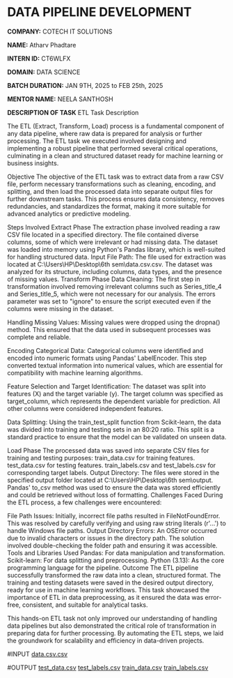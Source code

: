 # DATA PIPELINE DEVELOPMENT  
**COMPANY:** COTECH IT SOLUTIONS

**NAME:** Atharv Phadtare 

**INTERN ID:** CT6WLFX 

**DOMAIN:** DATA SCIENCE

**BATCH DURATION:** JAN 9TH, 2025 to FEB 25th, 2025  

**MENTOR NAME:** NEELA SANTHOSH  

**DESCRIPTION OF TASK**
ETL Task Description

The ETL (Extract, Transform, Load) process is a fundamental component of any data pipeline, where raw data is prepared for analysis or further processing. The ETL task we executed involved designing and implementing a robust pipeline that performed several critical operations, culminating in a clean and structured dataset ready for machine learning or business insights.

Objective
The objective of the ETL task was to extract data from a raw CSV file, perform necessary transformations such as cleaning, encoding, and splitting, and then load the processed data into separate output files for further downstream tasks. This process ensures data consistency, removes redundancies, and standardizes the format, making it more suitable for advanced analytics or predictive modeling.

Steps Involved
Extract Phase
The extraction phase involved reading a raw CSV file located in a specified directory. The file contained diverse columns, some of which were irrelevant or had missing data. The dataset was loaded into memory using Python's Pandas library, which is well-suited for handling structured data.
Input File Path:
The file used for extraction was located at C:\Users\HP\Desktop\6th sem\data.csv.csv. The dataset was analyzed for its structure, including columns, data types, and the presence of missing values.
Transform Phase
Data Cleaning:
The first step in transformation involved removing irrelevant columns such as Series_title_4 and Series_title_5, which were not necessary for our analysis. The errors parameter was set to "ignore" to ensure the script executed even if the columns were missing in the dataset.

Handling Missing Values:
Missing values were dropped using the dropna() method. This ensured that the data used in subsequent processes was complete and reliable.

Encoding Categorical Data:
Categorical columns were identified and encoded into numeric formats using Pandas' LabelEncoder. This step converted textual information into numerical values, which are essential for compatibility with machine learning algorithms.

Feature Selection and Target Identification:
The dataset was split into features (X) and the target variable (y). The target column was specified as target_column, which represents the dependent variable for prediction. All other columns were considered independent features.

Data Splitting:
Using the train_test_split function from Scikit-learn, the data was divided into training and testing sets in an 80:20 ratio. This split is a standard practice to ensure that the model can be validated on unseen data.

Load Phase
The processed data was saved into separate CSV files for training and testing purposes:
train_data.csv for training features.
test_data.csv for testing features.
train_labels.csv and test_labels.csv for corresponding target labels.
Output Directory:
The files were stored in the specified output folder located at C:\Users\HP\Desktop\6th sem\output. Pandas' to_csv method was used to ensure the data was stored efficiently and could be retrieved without loss of formatting.
Challenges Faced
During the ETL process, a few challenges were encountered:

File Path Issues: Initially, incorrect file paths resulted in FileNotFoundError. This was resolved by carefully verifying and using raw string literals (r'...') to handle Windows file paths.
Output Directory Errors: An OSError occurred due to invalid characters or issues in the directory path. The solution involved double-checking the folder path and ensuring it was accessible.
Tools and Libraries Used
Pandas: For data manipulation and transformation.
Scikit-learn: For data splitting and preprocessing.
Python (3.13): As the core programming language for the pipeline.
Outcome
The ETL pipeline successfully transformed the raw data into a clean, structured format. The training and testing datasets were saved in the desired output directory, ready for use in machine learning workflows. This task showcased the importance of ETL in data preprocessing, as it ensured the data was error-free, consistent, and suitable for analytical tasks.

This hands-on ETL task not only improved our understanding of handling data pipelines but also demonstrated the critical role of transformation in preparing data for further processing. By automating the ETL steps, we laid the groundwork for scalability and efficiency in data-driven projects.

#INPUT
[data.csv.csv](https://github.com/user-attachments/files/18485235/data.csv.csv)


#OUTPUT
[test_data.csv](https://github.com/user-attachments/files/18485222/test_data.csv)
[test_labels.csv](https://github.com/user-attachments/files/18485223/test_labels.csv)
[train_data.csv](https://github.com/user-attachments/files/18485220/train_data.csv)
[train_labels.csv](https://github.com/user-attachments/files/18485221/train_labels.csv)

